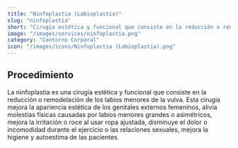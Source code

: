 ```yaml
---
title: "Ninfoplastia (Labioplastia)"
slug: "ninfoplastia"
short: "Cirugía estética y funcional que consiste en la reducción o remodelación de los labios menores de la vulva."
image: "/images/services/ninfoplastia.png"
category: "Contorno Corporal"
icon: "/images/icons/Ninfoplastia (Labioplastia).png"
---
```

## Procedimiento
La ninfoplastia es una cirugía estética y funcional que consiste en la reducción o remodelación de los labios menores de la vulva. Esta cirugía mejora la apariencia estética de los genitales externos femeninos, alivia molestias físicas causadas por labios menores grandes o asimétricos, mejora la irritación o roce al usar ropa ajustada, disminuye el dolor o incomodidad durante el ejercicio o las relaciones sexuales, mejora la higiene y autoestima de las pacientes.